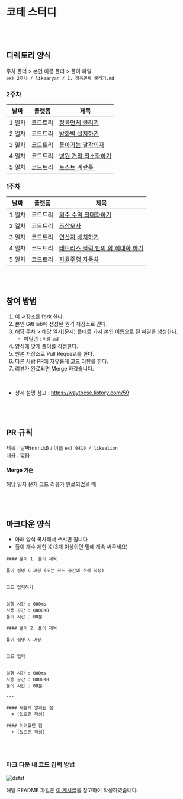 # 코테 스터디
<br/><br/>

## 디렉토리 양식 
주차 폴더 > 본인 이름 폴더 > 풀이 파일  
`ex) 2주차 / likearyan / 1. 정육면체 굴리기.md` 

### 2주차
날짜 | 플랫폼 | 제목
--|--|--
1 일차 | 코드트리	| [정육면체 굴리기](https://www.codetree.ai/training-field/frequent-problems/cube-rounding/)
2 일차 | 코드트리	| [방화벽 설치하기](https://www.codetree.ai/training-field/frequent-problems/firewall-installation/)
3 일차 | 코드트리	| [돌아가는 팔각의자](https://www.codetree.ai/training-field/frequent-problems/rounding-eight-angle/)
4 일차 | 코드트리	| [병원 거리 최소화하기](https://www.codetree.ai/training-field/frequent-problems/min-of-hospital-distance)
5 일차 | 코드트리	| [토스트 계란틀](https://www.codetree.ai/training-field/frequent-problems/toast-eggmold/)

### 1주차
날짜 | 플랫폼 | 제목
--|--|--
1 일차 | 코드트리	| [외주 수익 최대화하기](https://www.codetree.ai/training-field/frequent-problems/max-of-outsourcing-profit/)
2 일차 | 코드트리	| [조삼모사](https://www.codetree.ai/training-field/frequent-problems/three-at-dawn-and-four-at-dusk/)
3 일차 | 코드트리	| [연산자 배치하기](https://www.codetree.ai/training-field/frequent-problems/arrange-operator)
4 일차 | 코드트리	| [테트리스 블럭 안의 합 최대화 하기](https://www.codetree.ai/training-field/frequent-problems/max-sum-of-tetris-block/)
5 일차 | 코드트리	| [자율주행 자동차](https://www.codetree.ai/training-field/frequent-problems/autonomous-driving)

<br/><br/>

## 참여 방법
1. 이 저장소를 fork 한다.
2. 본인 GitHub에 생성된 원격 저장소로 간다. 
3. 해당 주차 > 해당 일자(문제) 폴더로 가서 본인 이름으로 된 파일을 생성한다.
   + 파일명 : `이름.md`
4. 양식에 맞게 풀이를 작성한다.
5. 원본 저장소로 Pull Request를 한다.   
6. 다른 사람 PR에 자유롭게 코드 리뷰를 한다.
7. 리뷰가 완료되면 Merge 하겠습니다. 
<br/>
  
+ 상세 설명 참고 : https://waytocse.tistory.com/59  
<br/><br/><br/>
    
## PR 규칙
제목 : 날짜(mmdd) / 이름  `ex) 0410 / likealion`  
내용 : 없음
  
   
#### Merge 기준
해당 일자 문제 코드 리뷰가 완료되었을 때  
<br/><br/><br/>
   
## 마크다운 양식
+ 아래 양식 복사해서 쓰시면 됩니다
+ 풀이 개수 제한 X (3개 이상이면 밑에 계속 써주세요)

```
#### 풀이 1. 풀이 제목

풀이 설명 & 과정 (또는 코드 중간에 주석 작성)


코드 입력하기


실행 시간 : 000ms    
사용 공간 : 0000KB  
풀이 시간 : 00분  

#### 풀이 2. 풀이 제목

풀이 설명 & 과정

 
코드 입력  


실행 시간 : 000ms    
사용 공간 : 0000KB  
풀이 시간 : 00분  

--- 

#### 새롭게 알게된 점
  + (있으면 작성)

#### 어려웠던 점
  + (있으면 작성)
  
```
<br/>

### 마크 다운 내 코드 입력 방법

![dsfsf](https://user-images.githubusercontent.com/111048211/230786808-37e1a508-245e-4857-8ac2-2faec8f5cf79.PNG)


해당 README 파일은 [이 게시글](https://github.com/kimdozzi/2023-codingtest-study)을 참고하여 작성하였습니다.

